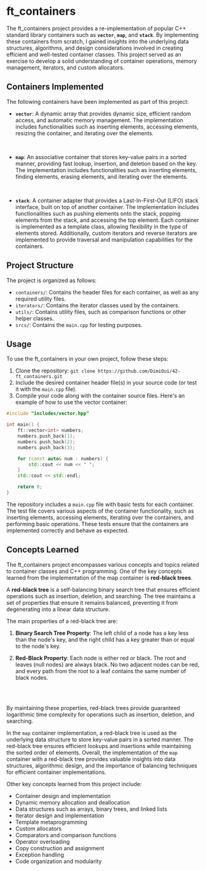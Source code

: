 # ft_containers
The ft_containers project provides a re-implementation of popular C++ standard library containers such as **`vector`**, **`map`**, and **`stack`**. By implementing these containers from scratch, I gained insights into the underlying data structures, algorithms, and design considerations involved in creating efficient and well-tested container classes.
This project served as an exercise to develop a solid understanding of container operations, memory management, iterators, and custom allocators.
<br/>

## Containers Implemented
The following containers have been implemented as part of this project:

- **`vector`**: A dynamic array that provides dynamic size, efficient random access, and automatic memory management. The implementation includes functionalities such as inserting elements, accessing elements, resizing the container, and iterating over the elements.
<br/>

- **`map`**: An associative container that stores key-value pairs in a sorted manner, providing fast lookup, insertion, and deletion based on the key. The implementation includes functionalities such as inserting elements, finding elements, erasing elements, and iterating over the elements.
<br/>

- **`stack`**: A container adapter that provides a Last-In-First-Out (LIFO) stack interface, built on top of another container. The implementation includes functionalities such as pushing elements onto the stack, popping elements from the stack, and accessing the top element.
Each container is implemented as a template class, allowing flexibility in the type of elements stored. Additionally, custom iterators and reverse iterators are implemented to provide traversal and manipulation capabilities for the containers.

## Project Structure
The project is organized as follows:

- `containers/`: Contains the header files for each container, as well as any required utility files.
- `iterators/`: Contains the iterator classes used by the containers.
- `utils/`: Contains utility files, such as comparison functions or other helper classes.
- `srcs/`: Contains the `main.cpp` for testing purposes.

## Usage
To use the ft_containers in your own project, follow these steps:

1. Clone the repository: ```git clone https://github.com/DimiOui/42-ft_containers.git```
2. Include the desired container header file(s) in your source code (or test it with the `main.cpp` file).
3. Compile your code along with the container source files.
Here's an example of how to use the vector container:

```c++
#include "includes/vector.hpp"

int main() {
    ft::vector<int> numbers;
    numbers.push_back(1);
    numbers.push_back(2);
    numbers.push_back(3);

    for (const auto& num : numbers) {
        std::cout << num << " ";
    }
    std::cout << std::endl;

    return 0;
}
```
The repository includes a `main.cpp` file with basic tests for each container. 
The test file covers various aspects of the container functionality, such as inserting elements, accessing elements, iterating over the containers, and performing basic operations. These tests ensure that the containers are implemented correctly and behave as expected.

## Concepts Learned
The ft_containers project encompasses various concepts and topics related to container classes and C++ programming.
One of the key concepts learned from the implementation of the map container is **red-black trees**.
<br/>

A **red-black tree** is a self-balancing binary search tree that ensures efficient operations such as insertion, deletion, and searching. The tree maintains a set of properties that ensure it remains balanced, preventing it from degenerating into a linear data structure.
<br/>

The main properties of a red-black tree are:

1. **Binary Search Tree Property**: The left child of a node has a key less than the node's key, and the right child has a key greater than or equal to the node's key.

2. **Red-Black Property**: Each node is either red or black. The root and leaves (null nodes) are always black. No two adjacent nodes can be red, and every path from the root to a leaf contains the same number of black nodes.
<br/>
<br/>

By maintaining these properties, red-black trees provide guaranteed logarithmic time complexity for operations such as insertion, deletion, and searching.
<br/>

In the `map` container implementation, a red-black tree is used as the underlying data structure to store key-value pairs in a sorted manner. The red-black tree ensures efficient lookups and insertions while maintaining the sorted order of elements.
Overall, the implementation of the `map` container with a red-black tree provides valuable insights into data structures, algorithmic design, and the importance of balancing techniques for efficient container implementations.
<br/>

Other key concepts learned from this project include:
- Container design and implementation
- Dynamic memory allocation and deallocation
- Data structures such as arrays, binary trees, and linked lists
- Iterator design and implementation
- Template metaprogramming
- Custom allocators
- Comparators and comparison functions
- Operator overloading
- Copy construction and assignment
- Exception handling
- Code organization and modularity
